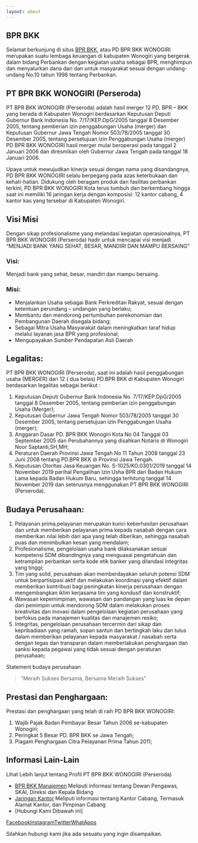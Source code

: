 ```yaml
---
layout: about
---
```


## BPR BKK

Selamat berkunjung di situs [BPR BKK](http://www.bprbkk.co.id/), atau PD BPR BKK WONOGIRI merupakan suatu lembaga keuangan di kabupaten Wonogiri yang bergerak dalam bidang Perbankan dengan kegiatan usaha sebagai BPR, menghimpun dan menyalurkan dana dari dan untuk masyarakat sesuai dengan undang-undang No.10 tahun 1998 tentang Perbankan.

## PT BPR BKK WONOGIRI (Perseroda)

PT BPR BKK WONOGIRI (Perseroda) adalah hasil merger 12 PD. BPR – BKK yang berada di Kabupaten Wonogiri berdasarkan Keputusan Deputi Gubernur Bank Indonesia No. 7/17/KEP.DpG/2005 tanggal 8 Desember 2005, tentang pemberian izin penggabungan Usaha (merger) dan Keputusan Gubernur Jawa Tengah Nomor 503/78/2005 tanggal 30 Desember 2005, tentang persetujuan izin Penggabungan Usaha (merger) PD BPR BKK WONOGIRI hasil merger mulai beroperasi pada tanggal 2 Januari 2006 dan diresmikan oleh Gubernur Jawa Tengah pada tanggal 18 Januari 2006.

Upaya untuk mewujudkan kinerja sesuai dengan nama yang disandangnya, PD BPR BKK WONOGIRI selalu berpegang pada azas keterbukaan dan kehati-hatian. Didukung oleh beragam produk dan fasilitas perbankan terkini, PD BPR BKK WONOGIRI Kota terus tumbuh dan berkembang hingga saat ini memiliki 16 jaringan kerja dengan komposisi: 12 kantor cabang, 4 kantor kas yang tersebar di Kabupaten Wonogiri.

## Visi Misi

Dengan sikap profesionalisme yang melandasi kegiatan operasionalnya, PT BPR BKK WONOGIRI (Perseroda) hadir untuk mencapai visi menjadi “MENJADI BANK YANG SEHAT, BESAR, MANDIRI DAN MAMPU BERSAING”


### Visi:

Menjadi bank yang sehat, besar, mandiri dan mampu bersaing.

### Misi:

- Menjalankan Usaha sebagai Bank Perkreditan Rakyat, sesuai dengan ketentuan perundang – undangan yang berlaku;
- Membantu dan mendorong pertumbuhan perekonomian dan Pembangunan Daerah disegala bidang;
- Sebagai Mitra Usaha Masyarakat dalam meningkatkan taraf hidup melalui layanan jasa BPR yang profesional;
- Mengupayakan Sumber Pendapatan Asli Daerah

## Legalitas:

PT BPR BKK WONOGIRI (Perseroda), saat ini adalah hasil penggabungan usaha (MERGER) dari 12 ( dua belas) PD.BPR BKK di Kabupaten Wonogiri berdasarkan legalitas sebagai berikut :

1. Keputusan Deputi Gubernur Bank Indonesia No. 7/17/KEP.DpG/2005 tanggal 8 Desember 2005, tentang pemberian izin penggabungan Usaha (Merger);
2. Keputusan Gubernur Jawa Tengah Nomor 503/78/2005 tanggal 30 Desember 2005, tentang persetujuan izin Penggabungan Usaha (merger);
3. Anggaran Dasar PD. BPR BKK Wonogiri Kota No 04 Tanggal 03 September 2005 dan Perubahannya yang disahkan Notaris di Wonogiri Noor Saptanti,SH,MH;
4. Peraturan Daerah Provinsi Jawa Tengah No 11 Tahun 2008 tanggal 23 Juni 2008 tentang PD.BPR BKK di Provinsi Jawa Tengah.
5. Keputusan Otoritas Jasa Keuangan No. S-1025/KO.0301/2019 tanggal 14 November 2019 perihal Pengalihan Izin Usha BPR dari Badan Hukum Lama kepada Badan Hukum Baru, sehingga terhitung tanggal 14 November 2019 dan seterusnya menggunakan PT BPR BKK WONOGIRI (Perseroda).


## Budaya Perusahaan:

1. Pelayanan prima,pelayanan merupakan kunci keberhasilan perusahaan dan untuk memberikan pelayanan prima kepada nasabah dengan cara memberikan nilai lebih dari apa yang telah diberikan, sehingga nasabah puas dan menimbulkan kesan yang mendalam;
2. Profesionalisme, pengelolaan usaha bank dilaksanakan sesuai kompetensi SDM dibandingnya yang menguasai pengetahuan dan ketrampilan perbankan serta kode etik banker yang dilandasi integritas yang tinggi;
3. Tim yang solid, perusahaan akan memberdayakan seluruh potensi SDM untuk berpartisipasi aktif dan melakukan koordinasi yang efektif dalam memberikan kontribusi bagi peningkatan kinerja perusahaan dengan mengembangkan iklim kerjasama tim yang kondusif dan konstruktif;
4. Wawasan kepemimpinan, wawasan dan pandangan yang luas ke depan dari pemimpin untuk mendorong SDM dalam melakukan proses kreativitas dan inovasi dalam pengelolaan kegiatan perusahaan yang berfokus pada manajemen kualitas dan manajemen resiko;
5. Integritas, pengelolaan perusahaan tercermin dari sikap dan kepribadiaan yang ramah, sopan santun dan bertingkah laku dan tulus dalam memberikan pelayanan kepada masyarakat / nasabah serta dengan tegas dan transparan dalam memberlakukan penghargaan dan sanksi kepada pegawai yang tidak sesuai dengan peraturan perusahaan;

Statement budaya perusahaan

> “Meraih Sukses Bersama, Bersama Meraih Sukses”


## Prestasi dan Penghargaan:

Prestasi dan penghargaan yang telah di raih PD BPR BKK WONOGIRI:

1. Wajib Pajak Badan Pembayar Besar Tahun 2006 se-kabupaten Wonogiri;
2. Peringkat 5 Besar PD. BPR BKK se Jawa Tengah;
3. Piagam Penghargaan Citra Pelayanan Prima Tahun 2011;

## Informasi Lain-Lain

Lihat Lebih lanjut tentang Profil PT BPR BKK WONOGIRI (Perseroda)

- [BPR BKK Manajemen](/managemen/staff)
  Meliputi informasi tentang Dewan Pengawas, SKAI, Direksi dan Kepala Bidang
- [Jaringan Kantor](/about/kantor)
  Meliputi informasi tentang Kantor Cabang, Termasuk Alamat Kantor, dan Pimpinan Cabang 
- [Hubungi Kami Dibawah ini]

<a href="https://www.facebook.com/bprbkkwonogiri/" class="buynow btn btn-inverse btn-inverse-primary">Facebook</a><a href="https://www.instagram.com/pt.bprbkkwonogiri/" class="buynow btn btn-inverse btn-inverse-primary">Instagram</a><a href="https://twitter.com/BPRBKK" class="buynow btn btn-inverse btn-inverse-primary">Twitter</a><a href="https://bit.ly/bprbkk" class="buynow btn btn-inverse btn-inverse-primary">WhatApps</a>

Silahkan hubungi kami jika ada sesuatu yang ingin disampaikan.
